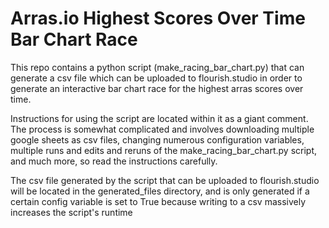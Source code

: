 # Arras.io Highest Scores Over Time Bar Chart Race

This repo contains a python script (make_racing_bar_chart.py) that can generate a csv file which can be uploaded to flourish.studio in order to generate an interactive bar chart race for the highest arras scores over time. 

Instructions for using the script are located within it as a giant comment. The process is somewhat complicated and involves downloading multiple google sheets as csv files, changing numerous configuration variables, multiple runs and edits and reruns of the make_racing_bar_chart.py script, and much more, so read the instructions carefully. 

The csv file generated by the script that can be uploaded to flourish.studio will be located in the generated_files directory, and is only generated if a certain config variable is set to True because writing to a csv massively increases the script's runtime
